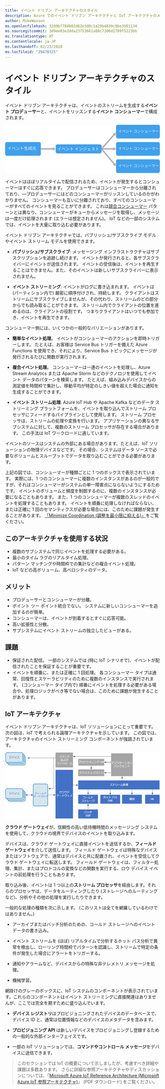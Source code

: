 ```yaml
---
title: イベント ドリブン アーキテクチャのスタイル
description: Azure でのイベント ドリブン アーキテクチャと IoT アーキテクチャのメリット、課題、ベスト プラクティスを説明します
author: MikeWasson
ms.openlocfilehash: 3289bf784b02d62e3d0c1a29b4839c9be3501134
ms.sourcegitcommit: 3d9ee03e2dda23753661a80c7106d1789f5223bb
ms.translationtype: HT
ms.contentlocale: ja-JP
ms.lasthandoff: 02/23/2018
ms.locfileid: "29478325"
---
```

# <a name="event-driven-architecture-style"></a>イベント ドリブン アーキテクチャのスタイル

イベント ドリブン アーキテクチャは、イベントのストリームを生成する**イベント プロデューサー**と、イベントをリッスンする**イベント コンシューマー**で構成されます。 

![](./images/event-driven.svg)

イベントはほぼリアルタイムで配信されるため、イベントが発生するとコンシューマーはすぐに応答できます。 プロデューサーはコンシューマーから分離されており、&mdash;プロデューサーにはどのコンシューマーがリッスンしているのかがわかりません。 コンシューマーも互いに分離されており、すべてのコンシューマーがすべてのイベントを見ることができます。 これは[競合コンシューマー][competing-consumers] パターンとは異なり、コンシューマーがキューからメッセージを取得し、メッセージは一度だけ処理されます (エラーは想定されません)。 IoT などの一部のシステムでは、イベントを大量に取り込む必要があります。

イベント ドリブン アーキテクチャでは、パブリッシュ/サブスクライブ モデルやイベント ストリーム モデルを使用できます。 

- **パブリッシュ/サブスクライブ**: メッセージング インフラストラクチャはサブスクリプションを追跡し続けます。 イベントが発行されると、各サブスクライバーにイベントが送信されます。 イベントの受信後は、イベントを再生することはできません。また、そのイベントは新しいサブスクライバーに表示されません。 

- **イベント ストリーミング**: イベントがログに書き込まれます。 イベントは (パーティション内で) 厳密に順序付けされ、持続します。 クライアントはストリームにサブスクライブしませんが、その代わり、ストリームのどの部分からでも読み取ることができます。 ストリーム内でクライアントの位置を進めるのは、クライアントの役割です。 つまりクライアントはいつでも参加でき、イベントを再生できます。

コンシューマー側には、いくつかの一般的なバリエーションがあります。

- **簡単なイベント処理**。 イベントがコンシューマーのアクションを即時トリガーします。 たとえば、お客様は Service Bus トリガーを備えた Azure Functions を使用でき、それにより、Service Bus トピックにメッセージが発行されるたびに関数が実行されます。

- **複合イベント処理**。 コンシューマーは一連のイベントを処理し、Azure Stream Analytics または Apache Storm などのテクノロジを使用してイベント データのパターンを検索します。 たとえば、組み込みデバイスからの測定値を時間枠で集計し、移動平均が特定のしきい値を超えた場合に通知を生成することができます。 

- **イベント ストリーム処理**. Azure IoT Hub や Apache Kafka などのデータ ストリーミング プラットフォームを、イベントを取り込んでストリーム プロセッサにフィードするパイプラインとして使用します。 ストリーム プロセッサは、ストリームの処理や変換を行います。 アプリケーションの異なるサブシステムに対して、複数のストリーム プロセッサが存在する場合があります。 この手法は IoT ワークロードに適しています。

イベントのソースはシステムの外部にある場合があります。たとえば、IoT ソリューションの物理デバイスなどです。 その場合、システムはデータ ソースで必要なボリュームとスループットでデータを取り込むことができる必要があります。

上記の図では、コンシューマーが種類ごとに 1 つのボックスで表示されています。 実際には、1 つのコンシューマーに複数のインスタンスがあるのが一般的ですが、それはコンシューマーがシステムの単一障害点にならないようにするためです。 イベントのボリュームと頻度を制御するのに、複数のインスタンスが必要になることもあります。 また、1 つのコンシューマーが複数のスレッドのイベントを処理することもあります。 イベントを順番に処理しなければならない、または正確に 1 回のセマンティクスが必要な場合には、このために課題が発生することがあります。 [「Minimize Coordination (調整を最小限に抑える)」][minimize-coordination]をご覧ください。 

## <a name="when-to-use-this-architecture"></a>このアーキテクチャを使用する状況

- 複数のサブシステムで同じイベントを処理する必要がある。 
- 最小のタイム ラグのリアルタイム処理。
- パターン マッチングや時間枠での集計などの複合イベント処理。
- IoT などの高ボリューム、高ベロシティのデータ。

## <a name="benefits"></a>メリット

- プロデューサーとコンシューマーが分離。
- ポイント ツー ポイント統合でない。 システムに新しいコンシューマーを追加するのが簡単。
- コンシューマーは、イベントが到着するとすぐに応答可能。 
- 高い拡張性と分散。 
- サブシステムにイベント ストリームの独立したビューがある。

## <a name="challenges"></a>課題

- 保証された配信。 一部のシステムでは (特に IoT シナリオで)、イベントが配信されたことを保証することが重要です。
- イベントを順番に、または正確に 1 回処理。 各コンシューマー タイプは通常、回復性とスケーラビリティのために複数のインスタンスで実行されます。 (コンシューマー タイプ内で) 順番にイベントを処理する必要がある場合や、処理ロジックがべき等でない場合は、このために課題が発生することがあります。

## <a name="iot-architecture"></a>IoT アーキテクチャ

イベント ドリブン アーキテクチャは、IoT ソリューションにとって重要です。 次の図は、IoT で考えられる論理アーキテクチャを示しています。 この図では、アーキテクチャのイベント ストリーミング コンポーネントが強調されています。

![](./images/iot.png)

**クラウド ゲートウェイ**が、信頼性の高い低待機時間のメッセージング システムを使用して、クラウドの境界でデバイスのイベントを取り込みます。

デバイスは、クラウド ゲートウェイに直接イベントを送信するか、**フィールド ゲートウェイ**を介して送信します。 フィールド ゲートウェイは特殊なデバイスまたはソフトウェアで、通常はデバイスと共に配置され、イベントを受信してクラウド ゲートウェイに転送します。 フィールド ゲートウェイは、フィルター処理、集計、またはプロトコルの変換などの関数を実行する、ロウ デバイス イベントの前処理を行うこともあります。

取り込み後、イベントは 1 つ以上の**ストリーム プロセッサ**を経由します。それらのプロセッサは、データをルーティングしたり (ストレージへのルーティングなど)、分析やその他の処理を実行したりできます。

一般的な処理の種類を次に示します。 (このリストは全てを網羅しているわけではありません。)

- アーカイブまたはバッチ分析のための、コールド ストレージへのイベント データの書き込み。

- イベント ストリームを (ほぼ) リアルタイムで分析するホット パス分析で異常を検出し、ローリング時間枠でパターンを認識し、ストリームで特定の条件が発生した場合にアラートをトリガーする。 

- 通知やアラームなど、デバイスからの特殊な非テレメトリ メッセージを処理。 

- 機械学習。

網掛けのグレーのボックスに、IoT システムのコンポーネントが表示されています。これらのコンポーネントはイベント ストリーミングに直接関連はありませんが、ここでは完全を期すために盛り込んでいます。

- **デバイス レジストリ**はプロビジョニングされたデバイスのデータベースで、デバイス ID と、通常は位置情報などのデバイスのメタデータを含みます。

- **プロビジョニング API** は新しいデバイスをプロビジョニングし登録するための一般的な外部インターフェイスです。

- 一部の IoT ソリューションでは、**コマンドやコントロール メッセージ**をデバイスに送信できます。

> このセクションでは IoT の概要について示しましたが、考慮すべき詳細や課題は多数あります。 さらに詳細な参照アーキテクチャやディスカッションについては、「[Microsoft Azure IoT Reference Architecture (Microsoft Azure IoT 参照アーキテクチャ)][iot-ref-arch]」 (PDF ダウンロード) をご覧ください。

 <!-- links -->

[competing-consumers]: ../../patterns/competing-consumers.md
[iot-ref-arch]: https://azure.microsoft.com/updates/microsoft-azure-iot-reference-architecture-available/
[minimize-coordination]: ../design-principles/minimize-coordination.md


